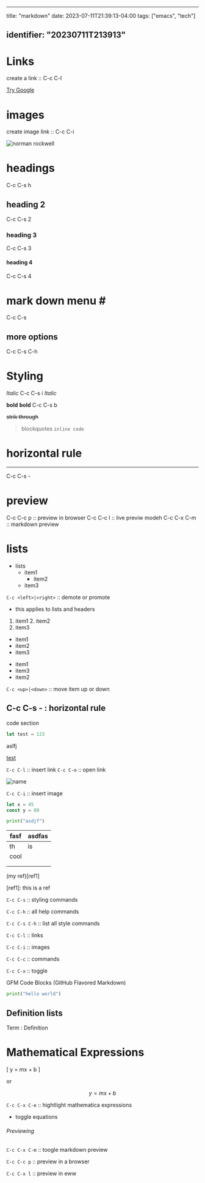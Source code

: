 -------------------------------------------------------------------------------
title:      "markdown"
date:       2023-07-11T21:39:13-04:00
tags:       ["emacs", "tech"]

identifier: "20230711T213913"
-----------------------------

# Links #
create a link :: C-c C-l

[Try Google](https://www.google.com)

# images #
create image link :: C-c C-i

![norman rockwell](https://external-content.duckduckgo.com/iu/?u=https%3A%2F%2F2.bp.blogspot.com%2F_c8Dl9oXWQuA%2FTTnaFWAel4I%2FAAAAAAAAAUQ%2FdtrhadJI_D8%2Fs1600%2Fart%2B009%2B%2525282%252529.jpg&f=1&nofb=1&ipt=af09d6c6fb1a25a675eac36998a2e49f88985e1272bbdb32a0ada9306e856119&ipo=images "rockwell image")

# headings #
C-c C-s h

## heading 2 ##
C-c C-s 2

### heading 3 ###
C-c C-s 3

#### heading 4 ####
C-c C-s 4


# mark down menu # #
C-c C-s

## more options ##
C-c C-s C-h


# Styling #

*Italic*
C-c C-s i
_Italic_

**bold**
__bold__
C-c C-s b

~~strik through~~
> blockquotes
`inline code`


# horizontal rule #

-------------------------------------------------------------------------------
C-c C-s - 

# preview #
C-c C-c p  :: preview in browser
C-c C-c l  :: live previw modeh
C-c C-x C-m  :: markdown preview
    

# lists #

- lists
  - item1
    - item2
  - item3
  
`C-c <left>|<right>` :: demote or promote
- this applies to lists and headers


1. item1
    2. item2
3. item3

* item1
* item2
* item3

+ item1
+ item3
+ item2

`C-c <up>|<down>` :: move item up or down


C-c C-s - : horizontal rule
---------------------------

code section
``` js
let test = 123
```

<!-- comment -->aslfj


<!-- link -->
[test](http://www.linkadress.com "test")

`C-c C-l` :: insert link
`C-c C-o` :: open link


<!-- image -->
![name](link)

`C-c C-i` :: insert image


<!-- github markdown -->

```javascript
let x = 45
const y = 89

```

```python
print("asdjf")
```

<!-- tables -->
| fasf | asdfas |
|------|--------|
| th   | is     |
| cool |        |
|      |        |
|      |        |


<!-- reference -->
(my ref)[ref1]

[ref1]: this is a ref


`C-c C-s` :: styling commands

`C-c C-h` :: all help commands

`C-c C-s C-h` :: list all style commands

`C-c C-l` :: links

`C-c C-i` :: images

`C-c C-c` :: commands

`C-c C-x` :: toggle

GFM Code Blocks (GitHub Flavored Markdown)

``` python
print("hello world")
```

## Definition lists ##

Term 
: Definition


Mathematical Expressions
========================

\[ y = mx + b \]

or

$$ y = mx + b $$

`C-c C-x C-e` :: hightlight mathematica expressions
- toggle equations



###### Previewing ######

`C-c C-x C-m` :: toogle markdown preview

`C-c C-c p`  :: preview in a browser

`C-c C-x l`  :: preview in eww
